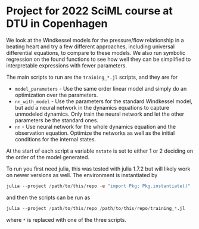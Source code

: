 # Project for 2022 SciML course at DTU in Copenhagen

We look at the Windkessel models for the pressure/flow relationship in a beating heart 
and try a few different approaches, including universal differential equations, to compare
to these models. We also run symbolic regression on the found functions to see how well they 
can be simplified to interpretable expressions with fewer parameters.

The main scripts to run are the `training_*.jl` scripts, and they are for
* `model_parameters` - Use the same order linear model and simply do an optimization over the parameters.
* `nn_with_model` - Use the parameters for the standard Windkessel model, but add a neural network in the dynamics equations to capture unmodeled dynamics. Only train the neural network and let the other parameters be the standard ones.
* `nn` - Use neural network for the whole dynamics equation and the observation equation. Optimize the networks as well as the initial conditions for the internal states.

At the start of each script a variable `nstate` is set to either 1 or 2 deciding on the order of the model generated.

To run you first need julia, this was tested with julia 1.7.2 but will likely work on newer versions as well. 
The environment is instantiated by 
```julia
julia --project /path/to/this/repo -e "import Pkg; Pkg.instantiate()"
```
and then the scripts can be run as
```julia
julia --project /path/to/this/repo /path/to/this/repo/training_*.jl
```
where `*` is replaced with one of the three scripts.

